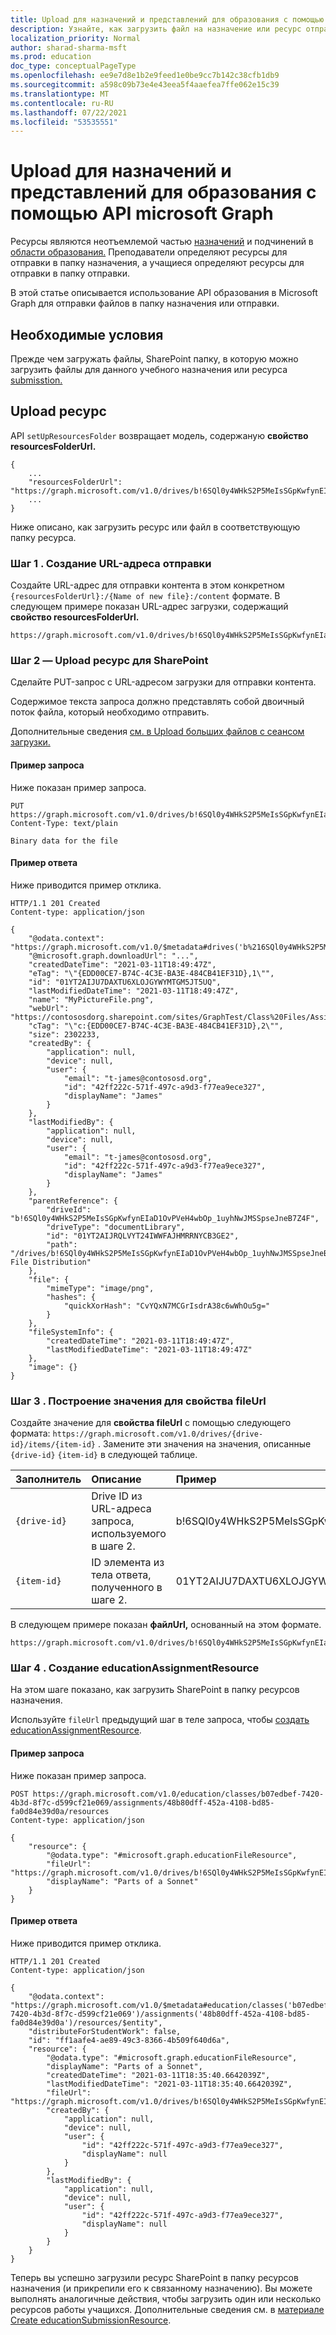 ```yaml
---
title: Upload для назначений и представлений для образования с помощью API microsoft Graph
description: Узнайте, как загрузить файл на назначение или ресурс отправки с помощью API образования в Microsoft Graph.
localization_priority: Normal
author: sharad-sharma-msft
ms.prod: education
doc_type: conceptualPageType
ms.openlocfilehash: ee9e7d8e1b2e9feed1e0be9cc7b142c38cfb1db9
ms.sourcegitcommit: a598c09b73e4e43eea5f4aaefea7ffe062e15c39
ms.translationtype: MT
ms.contentlocale: ru-RU
ms.lasthandoff: 07/22/2021
ms.locfileid: "53535551"
---
```

# <a name="upload-files-for-education-assignments-and-submissions-using-the-microsoft-graph-api"></a>Upload для назначений и представлений для образования с помощью API microsoft Graph

Ресурсы являются неотъемлемой частью [назначений](/graph/api/resources/educationassignment) и подчинений в [области образования.](/graph/api/resources/educationsubmission) Преподаватели определяют ресурсы для отправки в папку назначения, а учащиеся определяют ресурсы для отправки в папку отправки.

В этой статье описывается использование API образования в Microsoft Graph для отправки файлов в папку назначения или отправки.

## <a name="prerequisites"></a>Необходимые условия

Прежде чем загружать файлы, SharePoint папку, в которую можно загрузить файлы [](/graph/api/resources/educationassignment) для данного учебного назначения или ресурса [submisstion.](/graph/api/resources/educationsubmission) 

## <a name="upload-a-resource"></a>Upload ресурс

API `setUpResourcesFolder` возвращает модель, содержаную **свойство resourcesFolderUrl.**

```http
{
    ...
    "resourcesFolderUrl": "https://graph.microsoft.com/v1.0/drives/b!6SQl0y4WHkS2P5MeIsSGpKwfynEIaD1OvPVeH4wbOp_1uyhNwJMSSpseJneB7Z4F/items/01YT2AIJRQLVYT24IWWFAJHMRRNYCB3GFA"
    ...
}
```
Ниже описано, как загрузить ресурс или файл в соответствующую папку ресурса.

### <a name="step-1---construct-the-upload-url"></a>Шаг 1 . Создание URL-адреса отправки
Создайте URL-адрес для отправки контента в этом конкретном `{resourcesFolderUrl}:/{Name of new file}:/content` формате. В следующем примере показан URL-адрес загрузки, содержащий **свойство resourcesFolderUrl.**

```http
https://graph.microsoft.com/v1.0/drives/b!6SQl0y4WHkS2P5MeIsSGpKwfynEIaD1OvPVeH4wbOp_1uyhNwJMSSpseJneB7Z4F/items/01YT2AIJRQLVYT24IWWFAJHMRRNYCB3GE2:/MyPictureFile.png:/content
```

### <a name="step-2---upload-the-resource-to-sharepoint"></a>Шаг 2 — Upload ресурс для SharePoint
Сделайте PUT-запрос с URL-адресом загрузки для отправки контента.

Содержимое текста запроса должно представлять собой двоичный поток файла, который необходимо отправить.

Дополнительные сведения [см. в Upload больших файлов с сеансом загрузки.](/graph/api/driveitem-createuploadsession)

#### <a name="request-example"></a>Пример запроса
Ниже показан пример запроса.

```http
PUT https://graph.microsoft.com/v1.0/drives/b!6SQl0y4WHkS2P5MeIsSGpKwfynEIaD1OvPVeH4wbOp_1uyhNwJMSSpseJneB7Z4F/items/01YT2AIJRQLVYT24IWWFAJHMRRNYCB3GE2:/MyPictureFile.png:/content
Content-Type: text/plain

Binary data for the file
```

#### <a name="response-example"></a>Пример ответа
Ниже приводится пример отклика.

```http
HTTP/1.1 201 Created
Content-type: application/json

{
    "@odata.context": "https://graph.microsoft.com/v1.0/$metadata#drives('b%216SQl0y4WHkS2P5MeIsSGpKwfynEIaD1OvPVeH4wbOp_1uyhNwJMSSpseJneB7Z4F')/items/$entity",
    "@microsoft.graph.downloadUrl": "...",
    "createdDateTime": "2021-03-11T18:49:47Z",
    "eTag": "\"{EDD00CE7-B74C-4C3E-BA3E-484CB41EF31D},1\"",
    "id": "01YT2AIJU7DAXTU6XLOJGYWYMTGM5JT5UQ",
    "lastModifiedDateTime": "2021-03-11T18:49:47Z",
    "name": "MyPictureFile.png",
    "webUrl": "https://contososdorg.sharepoint.com/sites/GraphTest/Class%20Files/Assignments/Test%20File%20Distribution/MyPictureFile.png",
    "cTag": "\"c:{EDD00CE7-B74C-4C3E-BA3E-484CB41EF31D},2\"",
    "size": 2302233,
    "createdBy": {
        "application": null,
        "device": null,
        "user": {
            "email": "t-james@contososd.org",
            "id": "42ff222c-571f-497c-a9d3-f77ea9ece327",
            "displayName": "James"
        }
    },
    "lastModifiedBy": {
        "application": null,
        "device": null,
        "user": {
            "email": "t-james@contososd.org",
            "id": "42ff222c-571f-497c-a9d3-f77ea9ece327",
            "displayName": "James"
        }
    },
    "parentReference": {
        "driveId": "b!6SQl0y4WHkS2P5MeIsSGpKwfynEIaD1OvPVeH4wbOp_1uyhNwJMSSpseJneB7Z4F",
        "driveType": "documentLibrary",
        "id": "01YT2AIJRQLVYT24IWWFAJHMRRNYCB3GE2",
        "path": "/drives/b!6SQl0y4WHkS2P5MeIsSGpKwfynEIaD1OvPVeH4wbOp_1uyhNwJMSSpseJneB7Z4F/root:/Assignments/Test File Distribution"
    },
    "file": {
        "mimeType": "image/png",
        "hashes": {
            "quickXorHash": "CvYQxN7MCGrIsdrA38c6wWhOu5g="
        }
    },
    "fileSystemInfo": {
        "createdDateTime": "2021-03-11T18:49:47Z",
        "lastModifiedDateTime": "2021-03-11T18:49:47Z"
    },
    "image": {}
}
```

### <a name="step-3---construct-the-value-for-the-fileurl-property"></a>Шаг 3 . Построение значения для свойства fileUrl
Создайте значение для **свойства fileUrl** с помощью следующего формата: `https://graph.microsoft.com/v1.0/drives/{drive-id}/items/{item-id}` . Замените эти значения на значения, описанные `{drive-id}` `{item-id}` в следующей таблице.

| Заполнитель | Описание | Пример |
|:--|:--|:--|
| `{drive-id}` | Drive ID из URL-адреса запроса, используемого в шаге 2. | b!6SQl0y4WHkS2P5MeIsSGpKwfynEIaD1OvPVeH4wbOp_1uyhNwJMSSpseJneB7Z4F |
| `{item-id}` | ID элемента из тела ответа, полученного в шаге 2. | 01YT2AIJU7DAXTU6XLOJGYWYMTGM5JT5UQ |

В следующем примере показан **файлUrl,** основанный на этом формате.

```http
https://graph.microsoft.com/v1.0/drives/b!6SQl0y4WHkS2P5MeIsSGpKwfynEIaD1OvPVeH4wbOp_1uyhNwJMSSpseJneB7Z4F/items/01YT2AIJU7DAXTU6XLOJGYWYMTGM5JT5UQ
```

### <a name="step-4---create-educationassignmentresource"></a>Шаг 4 . Создание educationAssignmentResource
На этом шаге показано, как загрузить SharePoint в папку ресурсов назначения.

Используйте `fileUrl` предыдущий шаг в теле запроса, чтобы [создать educationAssignmentResource](/graph/api/educationassignment-post-resources).

#### <a name="request-example"></a>Пример запроса
Ниже показан пример запроса.

```http
POST https://graph.microsoft.com/v1.0/education/classes/b07edbef-7420-4b3d-8f7c-d599cf21e069/assignments/48b80dff-452a-4108-bd85-fa0d84e39d0a/resources
Content-type: application/json

{
    "resource": {
        "@odata.type": "#microsoft.graph.educationFileResource",
        "fileUrl": "https://graph.microsoft.com/v1.0/drives/b!6SQl0y4WHkS2P5MeIsSGpKwfynEIaD1OvPVeH4wbOp_1uyhNwJMSSpseJneB7Z4F/items/01YT2AIJU7DAXTU6XLOJGYWYMTGM5JT5UQ",
        "displayName": "Parts of a Sonnet"
    }
}
```

#### <a name="response-example"></a>Пример ответа
Ниже приводится пример отклика.

```http
HTTP/1.1 201 Created
Content-type: application/json

{
    "@odata.context": "https://graph.microsoft.com/v1.0/$metadata#education/classes('b07edbef-7420-4b3d-8f7c-d599cf21e069')/assignments('48b80dff-452a-4108-bd85-fa0d84e39d0a')/resources/$entity",
    "distributeForStudentWork": false,
    "id": "ff1aafe4-ae89-49c3-8366-4b509f640d6a",
    "resource": {
        "@odata.type": "#microsoft.graph.educationFileResource",
        "displayName": "Parts of a Sonnet",
        "createdDateTime": "2021-03-11T18:35:40.6642039Z",
        "lastModifiedDateTime": "2021-03-11T18:35:40.6642039Z",
        "fileUrl": "https://graph.microsoft.com/v1.0/drives/b!6SQl0y4WHkS2P5MeIsSGpKwfynEIaD1OvPVeH4wbOp_1uyhNwJMSSpseJneB7Z4F/items/01YT2AIJU7DAXTU6XLOJGYWYMTGM5JT5UQ",
        "createdBy": {
            "application": null,
            "device": null,
            "user": {
                "id": "42ff222c-571f-497c-a9d3-f77ea9ece327",
                "displayName": null
            }
        },
        "lastModifiedBy": {
            "application": null,
            "device": null,
            "user": {
                "id": "42ff222c-571f-497c-a9d3-f77ea9ece327",
                "displayName": null
            }
        }
    }
}
```

Теперь вы успешно загрузили ресурс SharePoint в папку ресурсов назначения (и прикрепили его к связанному назначению). Вы можете выполнять аналогичные действия, чтобы загрузить один или несколько ресурсов работы учащихся. Дополнительные сведения см. в [материале Create educationSubmissionResource](/graph/api/educationsubmission-post-resources).
